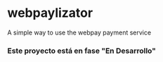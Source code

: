 # webpaylizator
A simple way to use the webpay payment service

### Este proyecto está en fase "En Desarrollo"
